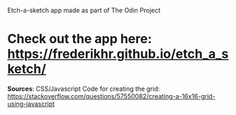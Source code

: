 Etch-a-sketch app made as part of The Odin Project
# Check out the app here: **https://frederikhr.github.io/etch_a_sketch/**


**Sources**:
CSS/Javascript Code for creating the grid: https://stackoverflow.com/questions/57550082/creating-a-16x16-grid-using-javascript
